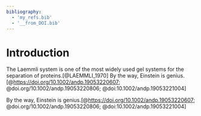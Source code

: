 ```yaml
---
bibliography:
  - 'my_refs.bib'
  - '__from_DOI.bib'
---
```


# Introduction
The Laemmli system is one of the most widely used gel systems for the separation of proteins.[@LAEMMLI_1970]
By the way, Einstein is
genius.[@https://doi.org/10.1002/andp.19053220607;
@doi.org/10.1002/andp.19053220806; @doi:10.1002/andp.19053221004]

By the way, Einstein is genius.[@https://doi.org/10.1002/andp.19053220607; @doi.org/10.1002/andp.19053220806; @doi:10.1002/andp.19053221004]
